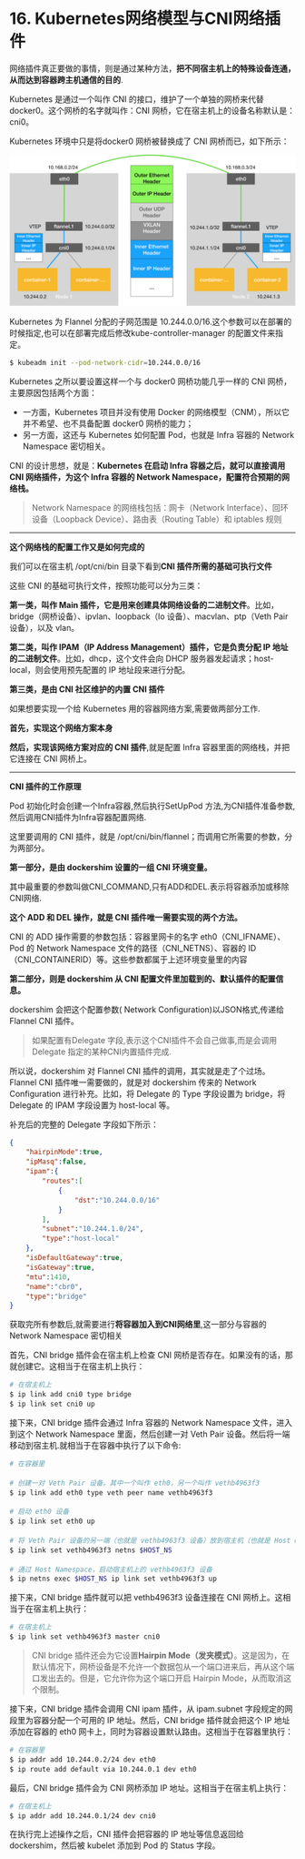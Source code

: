 # 16. Kubernetes网络模型与CNI网络插件

网络插件真正要做的事情，则是通过某种方法，**把不同宿主机上的特殊设备连通，从而达到容器跨主机通信的目的**.

Kubernetes 是通过一个叫作 CNI 的接口，维护了一个单独的网桥来代替 docker0。这个网桥的名字就叫作：CNI 网桥，它在宿主机上的设备名称默认是：cni0。

Kubernetes 环境中只是将docker0 网桥被替换成了 CNI 网桥而已，如下所示：

![k8s-16-2.png](../../img/k8s-16-2.png)

Kubernetes 为 Flannel 分配的子网范围是 10.244.0.0/16.这个参数可以在部署的时候指定,也可以在部署完成后修改kube-controller-manager 的配置文件来指定。

```sh
$ kubeadm init --pod-network-cidr=10.244.0.0/16
```

Kubernetes 之所以要设置这样一个与 docker0 网桥功能几乎一样的 CNI 网桥，主要原因包括两个方面：

- 一方面，Kubernetes 项目并没有使用 Docker 的网络模型（CNM），所以它并不希望、也不具备配置 docker0 网桥的能力；
- 另一方面，这还与 Kubernetes 如何配置 Pod，也就是 Infra 容器的 Network Namespace 密切相关。

CNI 的设计思想，就是：**Kubernetes 在启动 Infra 容器之后，就可以直接调用 CNI 网络插件，为这个 Infra 容器的 Network Namespace，配置符合预期的网络栈。**

> Network Namespace 的网络栈包括：网卡（Network Interface）、回环设备（Loopback Device）、路由表（Routing Table）和 iptables 规则

----

**这个网络栈的配置工作又是如何完成的**

我们可以在宿主机 /opt/cni/bin 目录下看到**CNI 插件所需的基础可执行文件**

这些 CNI 的基础可执行文件，按照功能可以分为三类：

**第一类，叫作 Main 插件，它是用来创建具体网络设备的二进制文件**。比如，bridge（网桥设备）、ipvlan、loopback（lo 设备）、macvlan、ptp（Veth Pair 设备），以及 vlan。

**第二类，叫作 IPAM（IP Address Management）插件，它是负责分配 IP 地址的二进制文件**。比如，dhcp，这个文件会向 DHCP 服务器发起请求；host-local，则会使用预先配置的 IP 地址段来进行分配。

**第三类，是由 CNI 社区维护的内置 CNI 插件**



如果想要实现一个给 Kubernetes 用的容器网络方案,需要做两部分工作.

**首先，实现这个网络方案本身**

**然后，实现该网络方案对应的 CNI 插件**,就是配置 Infra 容器里面的网络栈，并把它连接在 CNI 网桥上。

---

 **CNI 插件的工作原理**

Pod 初始化时会创建一个Infra容器,然后执行SetUpPod 方法,为CNI插件准备参数,然后调用CNI插件为Infra容器配置网络.

这里要调用的 CNI 插件，就是 /opt/cni/bin/flannel；而调用它所需要的参数，分为两部分。

**第一部分，是由 dockershim 设置的一组 CNI 环境变量。**

其中最重要的参数叫做CNI_COMMAND,只有ADD和DEL.表示将容器添加或移除CNI网络.

**这个 ADD 和 DEL 操作，就是 CNI 插件唯一需要实现的两个方法。**

CNI 的 ADD 操作需要的参数包括：容器里网卡的名字 eth0（CNI_IFNAME）、Pod 的 Network Namespace 文件的路径（CNI_NETNS）、容器的 ID（CNI_CONTAINERID）等。这些参数都属于上述环境变量里的内容

**第二部分，则是 dockershim 从 CNI 配置文件里加载到的、默认插件的配置信息。**

dockershim 会把这个配置参数( Network Configuration)以JSON格式,传递给Flannel CNI 插件。

> 如果配置有Delegate 字段,表示这个CNI插件不会自己做事,而是会调用Delegate 指定的某种CNI内置插件完成.

所以说，dockershim 对 Flannel CNI 插件的调用，其实就是走了个过场。Flannel CNI 插件唯一需要做的，就是对 dockershim 传来的 Network Configuration 进行补充。比如，将 Delegate 的 Type 字段设置为 bridge，将 Delegate 的 IPAM 字段设置为 host-local 等。

补充后的完整的 Delegate 字段如下所示：

```json
{
    "hairpinMode":true,
    "ipMasq":false,
    "ipam":{
        "routes":[
            {
                "dst":"10.244.0.0/16"
            }
        ],
        "subnet":"10.244.1.0/24",
        "type":"host-local"
    },
    "isDefaultGateway":true,
    "isGateway":true,
    "mtu":1410,
    "name":"cbr0",
    "type":"bridge"
}
```

获取完所有参数后,就需要进行**将容器加入到CNI网络里**,这一部分与容器的Network Namespace 密切相关

首先，CNI bridge 插件会在宿主机上检查 CNI 网桥是否存在。如果没有的话，那就创建它。这相当于在宿主机上执行：

```sh
# 在宿主机上
$ ip link add cni0 type bridge
$ ip link set cni0 up
```

接下来，CNI bridge 插件会通过 Infra 容器的 Network Namespace 文件，进入到这个 Network Namespace 里面，然后创建一对 Veth Pair 设备。然后将一端移动到宿主机.就相当于在容器中执行了以下命令:

```sh
# 在容器里
 
# 创建一对 Veth Pair 设备。其中一个叫作 eth0，另一个叫作 vethb4963f3
$ ip link add eth0 type veth peer name vethb4963f3
 
# 启动 eth0 设备
$ ip link set eth0 up 
 
# 将 Veth Pair 设备的另一端（也就是 vethb4963f3 设备）放到宿主机（也就是 Host Namespace）里
$ ip link set vethb4963f3 netns $HOST_NS
 
# 通过 Host Namespace，启动宿主机上的 vethb4963f3 设备
$ ip netns exec $HOST_NS ip link set vethb4963f3 up 
```

接下来，CNI bridge 插件就可以把 vethb4963f3 设备连接在 CNI 网桥上。这相当于在宿主机上执行：

```sh
# 在宿主机上
$ ip link set vethb4963f3 master cni0
```

> CNI bridge 插件还会为它设置**Hairpin Mode（发夹模式）**。这是因为，在默认情况下，网桥设备是不允许一个数据包从一个端口进来后，再从这个端口发出去的。但是，它允许你为这个端口开启 Hairpin Mode，从而取消这个限制。

接下来，CNI bridge 插件会调用 CNI ipam 插件，从 ipam.subnet 字段规定的网段里为容器分配一个可用的 IP 地址。然后，CNI bridge 插件就会把这个 IP 地址添加在容器的 eth0 网卡上，同时为容器设置默认路由。这相当于在容器里执行：

```sh
# 在容器里
$ ip addr add 10.244.0.2/24 dev eth0
$ ip route add default via 10.244.0.1 dev eth0
```

最后，CNI bridge 插件会为 CNI 网桥添加 IP 地址。这相当于在宿主机上执行：

```sh
# 在宿主机上
$ ip addr add 10.244.0.1/24 dev cni0
```

在执行完上述操作之后，CNI 插件会把容器的 IP 地址等信息返回给 dockershim，然后被 kubelet 添加到 Pod 的 Status 字段。




















































